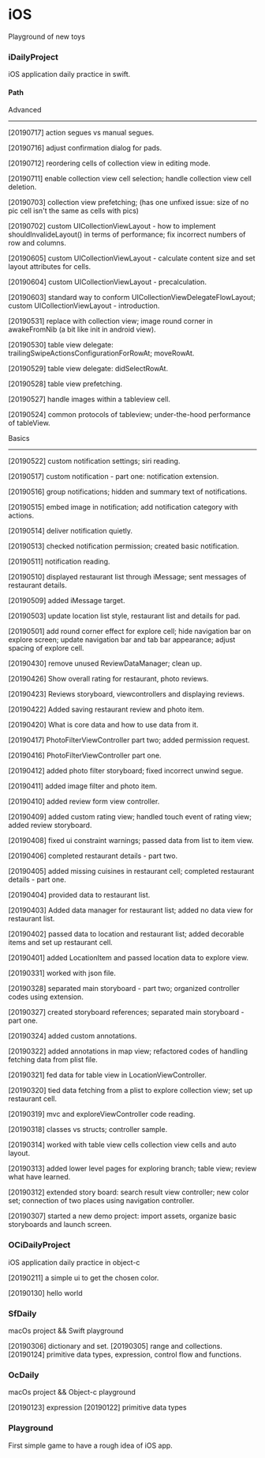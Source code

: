 # iOS
Playground of new toys

### iDailyProject
iOS application daily practice in swift.

#### Path

Advanced
****
[20190717] action segues vs manual segues.

[20190716] adjust confirmation dialog for pads.

[20190712] reordering cells of collection view in editing mode.

[20190711] enable collection view cell selection; handle collection view cell deletion.

[20190703] collection view prefetching; (has one unfixed issue: size of no pic cell isn't the same as cells with pics)

[20190702] custom UICollectionViewLayout - how to implement shouldInvalideLayout() in terms of performance; fix incorrect numbers of row and columns.

[20190605] custom UICollectionViewLayout - calculate content size and set layout attributes for cells.

[20190604] custom UICollectionViewLayout - precalculation.

[20190603] standard way to conform UICollectionViewDelegateFlowLayout; custom UICollectionViewLayout - introduction. 

[20190531] replace with collection view; image round corner in awakeFromNib (a bit like init in android view).

[20190530] table view delegate: trailingSwipeActionsConfigurationForRowAt; moveRowAt.

[20190529] table view delegate: didSelectRowAt.

[20190528] table view prefetching.

[20190527] handle images within a tableview cell.

[20190524] common protocols of tableview; under-the-hood performance of tableView.

Basics
****
[20190522] custom notification settings; siri reading.

[20190517] custom notification - part one: notification extension.

[20190516] group notifications; hidden and summary text of notifications.

[20190515] embed image in notification; add notification category with actions.

[20190514] deliver notification quietly.

[20190513] checked notification permission; created basic notification.

[20190511] notification reading.

[20190510] displayed restaurant list through iMessage; sent messages of restaurant details.

[20190509] added iMessage target.

[20190503] update location list style, restaurant list and details for pad.

[20190501] add round corner effect for explore cell; hide navigation bar on explore screen; update navigation bar and tab bar appearance; adjust spacing of explore cell.

[20190430] remove unused ReviewDataManager; clean up.

[20190426] Show overall rating for restaurant, photo reviews.

[20190423] Reviews storyboard, viewcontrollers and displaying reviews.

[20190422] Added saving restaurant review and photo item.

[20190420] What is core data and how to use data from it.

[20190417] PhotoFilterViewController part two; added permission request.

[20190416] PhotoFilterViewController part one.

[20190412] added photo filter storyboard; fixed incorrect unwind segue.

[20190411] added image filter and photo item.

[20190410] added review form view controller.

[20190409] added custom rating view; handled touch event of rating view; added review storyboard.

[20190408] fixed ui constraint warnings; passed data from list to item view.

[20190406] completed restaurant details - part two.

[20190405] added missing cuisines in restaurant cell; completed restaurant details - part one.

[20190404] provided data to restaurant list.

[20190403] Added data manager for restaurant list; added no data view for restaurant list.

[20190402] passed data to location and restaurant list; added decorable items and set up restaurant cell.

[20190401] added LocationItem and passed location data to explore view.

[20190331] worked with json file.

[20190328] separated main storyboard - part two; organized controller codes using extension.

[20190327] created storyboard references; separated main storyboard - part one.

[20190324] added custom annotations.

[20190322] added annotations in map view; refactored codes of handling fetching data from plist file.

[20190321] fed data for table view in LocationViewController.

[20190320] tied data fetching from a plist to explore collection view; set up restaurant cell.

[20190319] mvc and exploreViewController code reading.

[20190318] classes vs structs; controller sample.

[20190314] worked with table view cells collection view cells and auto layout.

[20190313] added lower level pages for exploring branch; table view; review what have learned.

[20190312] extended story board: search result view controller; new color set; connection of two places using navigation controller.

[20190307] started a new demo project: import assets, organize basic storyboards and launch screen.

### OCiDailyProject
iOS application daily practice in object-c

[20190211] a simple ui to get the chosen color.

[20190130] hello world

### SfDaily
macOs project && Swift playground

[20190306] dictionary and set.
[20190305] range and collections.
[20190124] primitive data types, expression, control flow and functions.

### OcDaily
macOs project && Object-c playground

[20190123] expression
[20190122] primitive data types

### Playground
First simple game to have a rough idea of iOS app.
